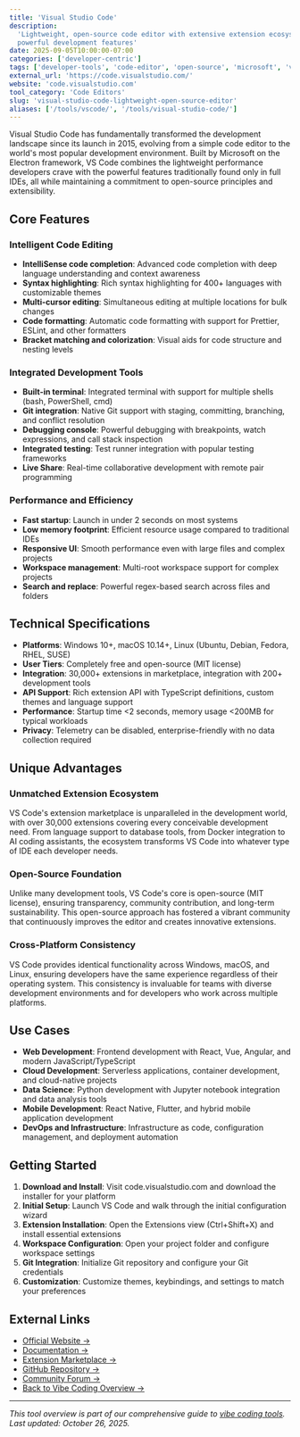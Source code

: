 ```yaml
---
title: 'Visual Studio Code'
description:
  'Lightweight, open-source code editor with extensive extension ecosystem and
  powerful development features'
date: 2025-09-05T10:00:00-07:00
categories: ['developer-centric']
tags: ['developer-tools', 'code-editor', 'open-source', 'microsoft', 'vscode']
external_url: 'https://code.visualstudio.com/'
website: 'code.visualstudio.com'
tool_category: 'Code Editors'
slug: 'visual-studio-code-lightweight-open-source-editor'
aliases: ['/tools/vscode/', '/tools/visual-studio-code/']
---
```


Visual Studio Code has fundamentally transformed the development landscape since
its launch in 2015, evolving from a simple code editor to the world's most
popular development environment. Built by Microsoft on the Electron framework,
VS Code combines the lightweight performance developers crave with the powerful
features traditionally found only in full IDEs, all while maintaining a
commitment to open-source principles and extensibility.

## Core Features

### Intelligent Code Editing

- **IntelliSense code completion**: Advanced code completion with deep language
  understanding and context awareness
- **Syntax highlighting**: Rich syntax highlighting for 400+ languages with
  customizable themes
- **Multi-cursor editing**: Simultaneous editing at multiple locations for bulk
  changes
- **Code formatting**: Automatic code formatting with support for Prettier,
  ESLint, and other formatters
- **Bracket matching and colorization**: Visual aids for code structure and
  nesting levels

### Integrated Development Tools

- **Built-in terminal**: Integrated terminal with support for multiple shells
  (bash, PowerShell, cmd)
- **Git integration**: Native Git support with staging, committing, branching,
  and conflict resolution
- **Debugging console**: Powerful debugging with breakpoints, watch expressions,
  and call stack inspection
- **Integrated testing**: Test runner integration with popular testing
  frameworks
- **Live Share**: Real-time collaborative development with remote pair
  programming

### Performance and Efficiency

- **Fast startup**: Launch in under 2 seconds on most systems
- **Low memory footprint**: Efficient resource usage compared to traditional
  IDEs
- **Responsive UI**: Smooth performance even with large files and complex
  projects
- **Workspace management**: Multi-root workspace support for complex projects
- **Search and replace**: Powerful regex-based search across files and folders

## Technical Specifications

- **Platforms**: Windows 10+, macOS 10.14+, Linux (Ubuntu, Debian, Fedora, RHEL,
  SUSE)
- **User Tiers**: Completely free and open-source (MIT license)
- **Integration**: 30,000+ extensions in marketplace, integration with 200+
  development tools
- **API Support**: Rich extension API with TypeScript definitions, custom themes
  and language support
- **Performance**: Startup time <2 seconds, memory usage <200MB for typical
  workloads
- **Privacy**: Telemetry can be disabled, enterprise-friendly with no data
  collection required

## Unique Advantages

### Unmatched Extension Ecosystem

VS Code's extension marketplace is unparalleled in the development world, with
over 30,000 extensions covering every conceivable development need. From
language support to database tools, from Docker integration to AI coding
assistants, the ecosystem transforms VS Code into whatever type of IDE each
developer needs.

### Open-Source Foundation

Unlike many development tools, VS Code's core is open-source (MIT license),
ensuring transparency, community contribution, and long-term sustainability.
This open-source approach has fostered a vibrant community that continuously
improves the editor and creates innovative extensions.

### Cross-Platform Consistency

VS Code provides identical functionality across Windows, macOS, and Linux,
ensuring developers have the same experience regardless of their operating
system. This consistency is invaluable for teams with diverse development
environments and for developers who work across multiple platforms.

## Use Cases

- **Web Development**: Frontend development with React, Vue, Angular, and modern
  JavaScript/TypeScript
- **Cloud Development**: Serverless applications, container development, and
  cloud-native projects
- **Data Science**: Python development with Jupyter notebook integration and
  data analysis tools
- **Mobile Development**: React Native, Flutter, and hybrid mobile application
  development
- **DevOps and Infrastructure**: Infrastructure as code, configuration
  management, and deployment automation

## Getting Started

1. **Download and Install**: Visit code.visualstudio.com and download the
   installer for your platform
2. **Initial Setup**: Launch VS Code and walk through the initial configuration
   wizard
3. **Extension Installation**: Open the Extensions view (Ctrl+Shift+X) and
   install essential extensions
4. **Workspace Configuration**: Open your project folder and configure workspace
   settings
5. **Git Integration**: Initialize Git repository and configure your Git
   credentials
6. **Customization**: Customize themes, keybindings, and settings to match your
   preferences

## External Links

- [Official Website →](https://code.visualstudio.com)
- [Documentation →](https://code.visualstudio.com/docs)
- [Extension Marketplace →](https://marketplace.visualstudio.com)
- [GitHub Repository →](https://github.com/microsoft/vscode)
- [Community Forum →](https://github.com/microsoft/vscode/discussions)
- [Back to Vibe Coding Overview →](/blog/posts/vibe-coding-revolution/)

---

_This tool overview is part of our comprehensive guide to
[vibe coding tools](/blog/posts/vibe-coding-revolution/). Last updated: October
26, 2025._
